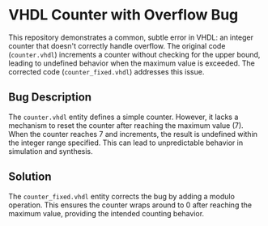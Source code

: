 # VHDL Counter with Overflow Bug

This repository demonstrates a common, subtle error in VHDL: an integer counter that doesn't correctly handle overflow. The original code (`counter.vhdl`) increments a counter without checking for the upper bound, leading to undefined behavior when the maximum value is exceeded.  The corrected code (`counter_fixed.vhdl`) addresses this issue.

## Bug Description

The `counter.vhdl` entity defines a simple counter. However, it lacks a mechanism to reset the counter after reaching the maximum value (7).  When the counter reaches 7 and increments, the result is undefined within the integer range specified.  This can lead to unpredictable behavior in simulation and synthesis.

## Solution

The `counter_fixed.vhdl` entity corrects the bug by adding a modulo operation. This ensures the counter wraps around to 0 after reaching the maximum value, providing the intended counting behavior.

